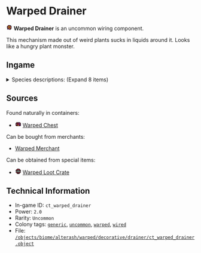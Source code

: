 # Warped Drainer

<img src="https://raw.githubusercontent.com/Ceterai/Enternia/main/objects/biome/alterash/warped/decorative/drainer/icon.png" alt="Warped Drainer icon" loading="lazy" height="16px" width="auto" /> **Warped Drainer** is an uncommon wiring component.

This mechanism made out of weird plants sucks in liquids around it. Looks like a hungry plant monster.

## Ingame

<details markdown="1"><summary>Species descriptions: (Expand 8 items)</summary>

- Alta: This warped drainer utilizes some plants' sensory abilities and predatory nature to absorb certain liquids.
- Apex: An unpleasant sight.
- Avian: What an ugly creature.
- Floran: Warpy hole plant sssuck water! But also poissson. Floran could use thisss.
- Glitch: Disgusted. A deformed... something.
- Human: An odd living creature.
- Hylotl: Seems like this creature sucks liquids around it for some reason.
- Novakid: This thing is lookin' really bizarre.

</details>

## Sources

Found naturally in containers:

- <img src="https://raw.githubusercontent.com/Ceterai/Enternia/main/objects/biome/alterash/warped/decorative/chest/icon.png" alt="Warped Chest icon" loading="lazy" height="16px" width="auto" /> [Warped Chest](https://ceterai.github.io/MyEnternia/Wiki/WarpedChest)

Can be bought from merchants:

- [Warped Merchant](https://ceterai.github.io/MyEnternia/Wiki/WarpedMerchant)

Can be obtained from special items:

- <img src="https://raw.githubusercontent.com/Ceterai/Enternia/main/items/active/alta/loot/biome/ct_warped_loot.png" alt="Warped Loot Crate icon" loading="lazy" height="16px" width="auto" /> [Warped Loot Crate](https://ceterai.github.io/MyEnternia/Wiki/WarpedLootCrate)

## Technical Information

- In-game ID: `ct_warped_drainer`
- Power: `2.0`
- Rarity: `Uncommon`
- Colony tags: [`generic`](https://ceterai.github.io/MyEnternia/Wiki/Tags/Generic), [`uncommon`](https://ceterai.github.io/MyEnternia/Wiki/Tags/Uncommon), [`warped`](https://ceterai.github.io/MyEnternia/Wiki/Tags/Warped), [`wired`](https://ceterai.github.io/MyEnternia/Wiki/Tags/Wired)
- File: [`/objects/biome/alterash/warped/decorative/drainer/ct_warped_drainer.object`](https://github.com/Ceterai/Enternia/blob/main/objects/biome/alterash/warped/decorative/drainer/ct_warped_drainer.object)
